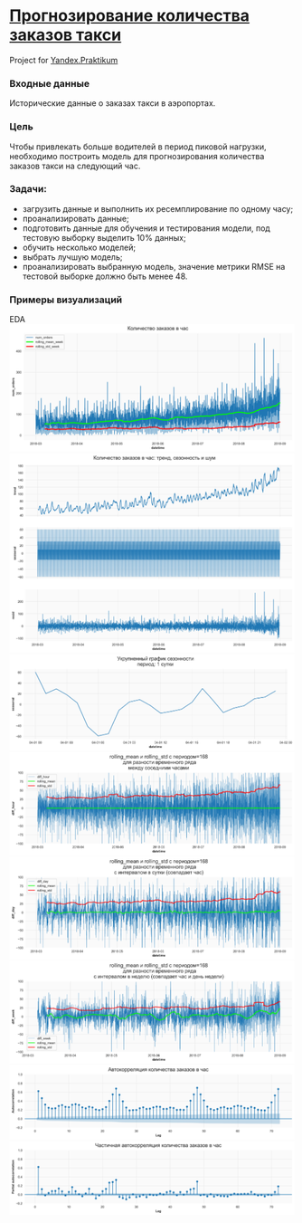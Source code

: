 # [Прогнозирование количества заказов такси](https://nbviewer.jupyter.org/github/Nanobelka/taxi_orders/blob/main/taxi_orders.ipynb)
Project for [Yandex.Praktikum](https://github.com/Nanobelka/Yandex_Praktikum)

### **Входные данные**

Исторические данные о заказах такси в аэропортах.

### **Цель**

Чтобы привлекать больше водителей в период пиковой нагрузки, необходимо построить модель для прогнозирования количества заказов такси на следующий час.

### **Задачи:**  

- загрузить данные и выполнить их ресемплирование по одному часу;
- проанализировать данные;
- подготовить данные для обучения и тестирования модели, под тестовую выборку выделить 10% данных;
- обучить несколько моделей;
- выбрать лучшую модель;
- проанализировать выбранную модель, значение метрики RMSE на тестовой выборке должно быть менее 48.

### Примеры визуализаций

EDA
![hourly_orders)](https://github.com/Nanobelka/taxi_orders/blob/main/images/example_1_hourly_orders.png)
![trend_seasonal](https://github.com/Nanobelka/taxi_orders/blob/main/images/example_2_trend_seasonal.png)
![daily_seasonal](https://github.com/Nanobelka/taxi_orders/blob/main/images/example_3_daily_seasonal.png)
![difference_hourly](https://github.com/Nanobelka/taxi_orders/blob/main/images/example_4a_difference_hourly.png)
![difference_daily](https://github.com/Nanobelka/taxi_orders/blob/main/images/example_4b_difference_daily.png)
![difference_weekly](https://github.com/Nanobelka/taxi_orders/blob/main/images/example_4c_difference_weekly.png)
![autocorrelation](https://github.com/Nanobelka/taxi_orders/blob/main/images/example_5_autocorrelation.png)
![autocorrelation_partly](https://github.com/Nanobelka/taxi_orders/blob/main/images/example_6_autocorrelation_partly.png)

